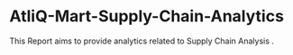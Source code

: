 # AtliQ-Mart-Supply-Chain-Analytics
This Report aims to provide analytics related to Supply Chain Analysis .
